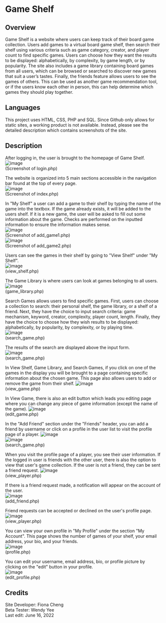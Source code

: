 # Game Shelf

## Overview
Game Shelf is a website where users can keep track of their board game collection. Users add games to a virtual board game shelf, then search their shelf using various criteria such as game category, creator, and player count to find specific games. Users can choose how they want the results to be displayed: alphabetically, by complexity, by game length, or by popularity. The site also includes a game library containing board games from all users, which can be browsed or searched to discover new games that suit a user’s tastes. Finally, the friends feature allows users to see the games of others. This can be used as another game recommendation tool, or if the users know each other in person, this can help determine which games they should play together.

## Languages  
This project uses HTML, CSS, PHP and SQL. Since Github only allows for static sites, a working product is not available. Instead, please see the detailed description which contains screenshots of the site.

## Description  
After logging in, the user is brought to the homepage of Game Shelf. 
![image](https://user-images.githubusercontent.com/83597131/174108200-cb0b179f-8603-4b11-be82-ca1f8e8196a6.png)  
(Screenshot of login.php)  

The website is organized into 5 main sections accessible in the navigation bar found at the top of every page.  
![image](https://user-images.githubusercontent.com/83597131/174106744-561fd1bb-b9eb-4684-9640-4a2913f0cfd3.png)  
(Screenshot of index.php)  

In "My Shelf" a user can add a game to their shelf by typing the name of the game into the textbox. If the game already exists, it will be added to the users shelf. If it is a new game, the user will be asked to fill out some information about the game. Checks are performed on the inputted information to ensure the information makes sense.  
![image](https://user-images.githubusercontent.com/83597131/174163022-8c3dbe97-314c-4b56-a563-e1fa8c8344c3.png)  
(Screenshot of add_game1.php)  
![image](https://user-images.githubusercontent.com/83597131/174164337-190c8376-a45d-4d18-bdc3-6e3af0e04149.png)  
(Screenshot of add_game2.php)  

Users can see the games in their shelf by going to "View Shelf" under "My Shelf".  
![image](https://user-images.githubusercontent.com/83597131/174167794-0bdf31ec-f74a-49b8-8423-546f8649da01.png)  
(view_shelf.php)  

The Game Library is where users can look at games belonging to all users.  
![image](https://user-images.githubusercontent.com/83597131/174168477-21354ea2-7718-428b-b5d2-ae4e8de48753.png)  
(game_library.php)  

Search Games allows users to find specific games. First, users can choose a collection to search: their personal shelf, the game library, or a shelf of a friend. Next, they have the choice to input search criteria: game mechanism, keyword, creator, complexity, player count, length. Finally, they have the choice to choose how they wish results to be displayed: alphabetically, by popularity, by complexity, or by playing time.  
![image](https://user-images.githubusercontent.com/83597131/174169622-80140fa6-c9ef-4b6e-a571-d7076c7d6c5e.png)  
(search_game.php)  

The results of the search are displayed above the input form.  
![image](https://user-images.githubusercontent.com/83597131/174169733-0a74af48-c38d-46c1-ad15-a98f69014b84.png)  
(search_game.php)  

In View Shelf, Game Library, and Search Games, if you click on one of the games in the display you will be brought to a page containing specific information about the chosen game. This page also allows users to add or remove the game from their shelf.
![image](https://user-images.githubusercontent.com/83597131/174166342-343d4fd1-c8cc-4a44-ba88-2eb357aafd78.png)  
(view_game.php)  

In View Game, there is also an edit button which leads you editing page where you can change any piece of game information (except the name of the game). 
![image](https://user-images.githubusercontent.com/83597131/174170547-2f703171-db82-4072-a706-6bfc80836e80.png)  
(edit_game.php)  

In the "Add Friend" section under the "Friends" header, you can add a friend by username or click on a profile in the user list to visit the profile page of a player. 
![image](https://user-images.githubusercontent.com/83597131/174190512-2922069e-5cae-4ce2-96ae-a7c41a50ea89.png)  
![image](https://user-images.githubusercontent.com/83597131/174190541-cfcb89d3-8512-4ed1-b4ba-ba5caa4159f4.png)  
(search_game.php)  

When you visit the profile page of a player, you see their user information. If the logged in user is friends with the other user, there is also the option to view that user's game collection. If the user is not a friend, they can be sent a friend request. 
![image](https://user-images.githubusercontent.com/83597131/174190889-91d37eb3-687a-424c-b85f-ef7729adaafc.png)  
(view_player.php)

If there is a friend request made, a notification will appear on the account of the user.  
![image](https://user-images.githubusercontent.com/83597131/174190970-05662bb9-5f18-4b55-9eea-0d5188ba1b61.png)  
(add_friend.php)  

Friend requests can be accepted or declined on the user's profile page.  
![image](https://user-images.githubusercontent.com/83597131/174191232-6941246f-00e2-41e9-b062-3b69b9ec1225.png)  
(view_player.php)

You can view your own profile in "My Profile" under the section "My Account". This page shows the number of games of your shelf, your email address, your bio, and your friends.  
![image](https://user-images.githubusercontent.com/83597131/174191737-ee9ae157-4323-4a39-8994-fecaca11d716.png)  
(profile.php)

You can edit your username, email address, bio, or profile picture by clicking on the "edit" button in your profile.  
![image](https://user-images.githubusercontent.com/83597131/174191915-a45fae0d-8e6d-440e-904c-f71a5440637a.png)  
(edit_profile.php)  

## Credits  
Site Developer: Fiona Cheng  
Beta Tester: Wendy Yee  
Last edit: June 16, 2022  
